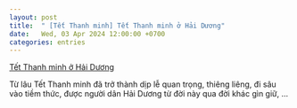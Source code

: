 ```yaml
---
layout: post
title:  " [Tết Thanh minh] Tết Thanh minh ở Hải Dương"
date:   Wed, 03 Apr 2024 12:00:00 +0700
categories: entries
---
```

[Tết Thanh minh ở Hải Dương](https://baohaiduong.vn/tet-thanh-minh-o-hai-duong-377614.html)

Từ lâu Tết Thanh minh đã trở thành dịp lễ quan trọng, thiêng liêng, đi sâu vào tiềm thức, được người dân Hải Dương từ đời này qua đời khác gìn giữ,&nbsp;...

